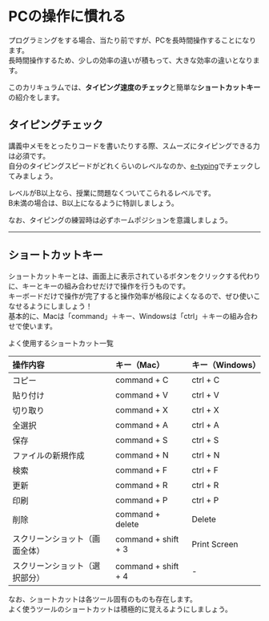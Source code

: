 # PCの操作に慣れる

プログラミングをする場合、当たり前ですが、PCを長時間操作することになります。  
長時間操作するため、少しの効率の違いが積もって、大きな効率の違いとなります。  

このカリキュラムでは、**タイピング速度のチェック**と簡単な**ショートカットキー**の紹介をします。

## タイピングチェック
講義中メモをとったりコードを書いたりする際、スムーズにタイピングできる力は必須です。  
自分のタイピングスピードがどれくらいのレベルなのか、[e-typing](https://www.e-typing.ne.jp/)でチェックしてみましょう。

レベルがB以上なら、授業に問題なくついてこられるレベルです。  
B未満の場合は、B以上になるように特訓しましょう。

なお、タイピングの練習時は必ずホームポジションを意識しましょう。

---

## ショートカットキー
ショートカットキーとは、画面上に表示されているボタンをクリックする代わりに、キーとキーの組み合わせだけで操作を行うものです。  
キーボードだけで操作が完了すると操作効率が格段によくなるので、ぜひ使いこなせるようにしましょう！  
基本的に、Macは「command」＋キー、Windowsは「ctrl」＋キーの組み合わせで使います。

よく使用するショートカット一覧

|操作内容                 |キー（Mac）           |キー（Windows）|
|:----------------------|:-------------------|:-------------|
|コピー                   |command + C         |ctrl + C      |
|貼り付け                 |command + V         |ctrl + V      |
|切り取り                 |command + X         |ctrl + X      |
|全選択                   |command + A        |ctrl + A       |
|保存                    |command + S         |ctrl + S       |
|ファイルの新規作成         |command + N         |ctrl + N       |
|検索                    |command + F         |ctrl + F       |
|更新                    |command + R         |ctrl + R       |
|印刷                    |command + P         |ctrl + P       |
|削除                    |command + delete    |Delete         |
|スクリーンショット（画面全体）|command + shift + 3 |Print Screen   |
|スクリーンショット（選択部分）|command + shift + 4 |-              |

なお、ショートカットは各ツール固有のものも存在します。  
よく使うツールのショートカットは積極的に覚えるようにしましょう。